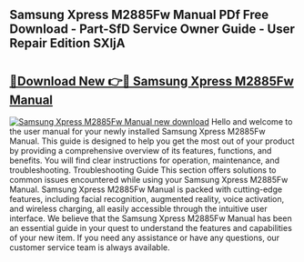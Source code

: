 ## Samsung Xpress M2885Fw Manual PDf Free Download - Part-SfD Service Owner Guide - User Repair Edition SXIjA

# <h2><a href="http://cf23559.oget.top/?id=Samsung+Xpress+M2885Fw+Manual">🔗Download New 👉🔴 Samsung Xpress M2885Fw Manual</a></h2>

[![Samsung Xpress M2885Fw Manual new download](https://i.imgur.com/5g1atiW.png)](http://cf23559.oget.top/?id=Samsung+Xpress+M2885Fw+Manual)
Hello and welcome to the user manual for your newly installed Samsung Xpress M2885Fw Manual. This guide is designed to help you get the most out of your product by providing a comprehensive overview of its features, functions, and benefits. You will find clear instructions for operation, maintenance, and troubleshooting. Troubleshooting Guide This section offers solutions to common issues encountered while using your Samsung Xpress M2885Fw Manual. Samsung Xpress M2885Fw Manual is packed with cutting-edge features, including facial recognition, augmented reality, voice activation, and wireless charging, all easily accessible through the intuitive user interface. We believe that the Samsung Xpress M2885Fw Manual has been an essential guide in your quest to understand the features and capabilities of your new item. If you need any assistance or have any questions, our customer service team is always available.
